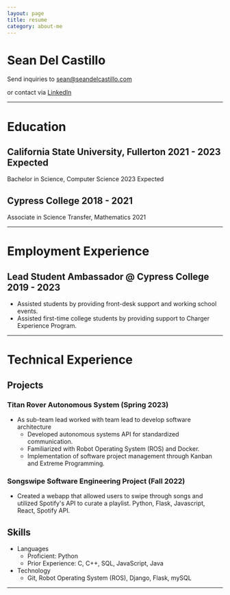 ```yaml
---
layout: page
title: resume
category: about-me
---
```


Sean Del Castillo
=================

Send inquiries to <sean@seandelcastillo.com>

or contact via [LinkedIn](https://www.linkedin.com/in/seanbdcastillo/)

---

# Education
## California State University, Fullerton 2021 - 2023 Expected
Bachelor in Science, Computer Science 2023 Expected

## Cypress College 2018 - 2021
Associate in Science Transfer, Mathematics 2021

--- 

# Employment Experience
## Lead Student Ambassador @ Cypress College 2019 - 2023
- Assisted students by providing front-desk support and working school events.
- Assisted first-time college students by providing support to Charger Experience Program.

--- 

# Technical Experience
## Projects
### Titan Rover Autonomous System (Spring 2023)
- As sub-team lead worked with team lead to develop software architecture 
  - Developed autonomous systems API for standardized communication. 
  - Familiarized with Robot Operating System (ROS) and Docker.
  - Implementation of software project management through Kanban and Extreme Programming.
 
### Songswipe Software Engineering Project (Fall 2022)
- Created a webapp that allowed users to swipe through songs and utilized Spotify's API to curate a playlist. Python, Flask, Javascript, React, Spotify API.

## Skills
- Languages
  - Proficient: Python
  - Prior Experience: C, C++, SQL, JavaScript, Java
- Technology
  - Git, Robot Operating System (ROS), Django, Flask, mySQL

---
